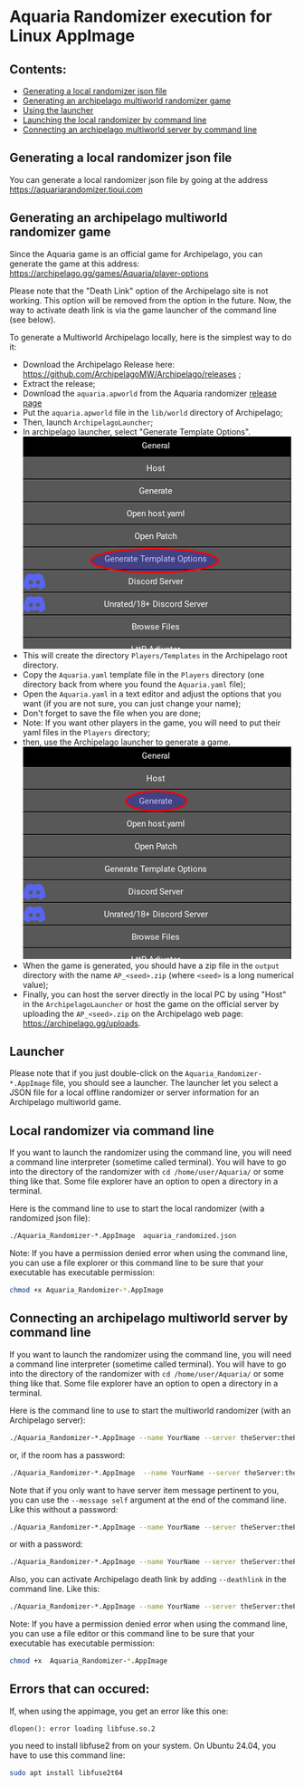 # Aquaria Randomizer execution for Linux AppImage

## Contents:
* [Generating a local randomizer json file](#generating-a-local-randomizer-json-file)
* [Generating an archipelago multiworld randomizer game](#generating-an-archipelago-multiworld-randomizer-game)
* [Using the launcher](#launcher)
* [Launching the local randomizer by command line](#local-randomizer-via-command-line)
* [Connecting an archipelago multiworld server by command line](#connecting-an-archipelago-multiworld-server-by-command-line)

## Generating a local randomizer json file

You can generate a local randomizer json file by going at the address https://aquariarandomizer.tioui.com

## Generating an archipelago multiworld randomizer game

Since the Aquaria game is an official game for Archipelago, you can generate the game at this address: https://archipelago.gg/games/Aquaria/player-options

Please note that the "Death Link" option of the Archipelago site is not working. This option will be removed from the
option in the future. Now, the way to activate death link is via the game launcher of the command line (see below).

To generate a Multiworld Archipelago locally, here is the simplest way to do it:

* Download the Archipelago Release here: https://github.com/ArchipelagoMW/Archipelago/releases ;
* Extract the release;
* Download the `aquaria.apworld` from the Aquaria randomizer [release page](https://github.com/tioui/Aquaria_Randomizer/releases)
* Put the `aquaria.apworld` file in the `lib/world` directory of Archipelago;
* Then, launch `ArchipelagoLauncher`;
* In archipelago launcher, select "Generate Template Options".
![Generate Template Options](images/template_archipelago.png)
* This will create the directory `Players/Templates` in the Archipelago root directory.
* Copy the `Aquaria.yaml` template file in the `Players` directory (one directory back from where you found the `Aquaria.yaml` file);
* Open the `Aquaria.yaml` in a text editor and adjust the options that you want (if you are not sure, you can just change your name);
* Don't forget to save the file when you are done;
* Note: If you want other players in the game, you will need to put their yaml files in the `Players` directory;
* then, use the Archipelago launcher to generate a game.
![Generate Game](images/generate_archipelago.png)
* When the game is generated, you should have a zip file in the `output` directory with the name `AP_<seed>.zip` (where `<seed>` is a long numerical value);
* Finally, you can host the server directly in the local PC by using "Host" in the `ArchipelagoLauncher` or host the game on the official server by uploading the `AP_<seed>.zip` on the Archipelago web page: https://archipelago.gg/uploads.

## Launcher

Please note that if you just double-click on the ` Aquaria_Randomizer-*.AppImage ` file, you should see a launcher. The launcher let you select a JSON file for a local offline randomizer or server information for an Archipelago multiworld game.

## Local randomizer via command line

If you want to launch the randomizer using the command line, you will need a command line interpreter (sometime called terminal). You will have to go into the directory of the randomizer with `cd /home/user/Aquaria/` or some thing like that. Some file explorer have an option to open a directory in a terminal.

Here is the command line to use to start the local randomizer (with a randomized json file):

```bash
./Aquaria_Randomizer-*.AppImage  aquaria_randomized.json
```
Note: If you have a permission denied error when using the command line, you can use a file explorer or this command line to be sure that your executable has executable permission:

```bash
chmod +x Aquaria_Randomizer-*.AppImage
```

## Connecting an archipelago multiworld server by command line

If you want to launch the randomizer using the command line, you will need a command line interpreter (sometime called terminal). You will have to go into the directory of the randomizer with `cd /home/user/Aquaria/` or some thing like that. Some file explorer have an option to open a directory in a terminal.

Here is the command line to use to start the multiworld randomizer (with an Archipelago server):

```bash
./Aquaria_Randomizer-*.AppImage --name YourName --server theServer:thePort
```

or, if the room has a password:

```bash
./Aquaria_Randomizer-*.AppImage  --name YourName --server theServer:thePort --password thePassword
```

Note that if you only want to have server item message pertinent to you, you can use the `--message self` argument at the end of the command line. Like this without a password:

```bash
./Aquaria_Randomizer-*.AppImage --name YourName --server theServer:thePort --message self
```

or with a password:
```bash
./Aquaria_Randomizer-*.AppImage --name YourName --server theServer:thePort --password thePassword --message self
```

Also, you can activate Archipelago death link by adding `--deathlink` in the command line. Like this:
```bash
./Aquaria_Randomizer-*.AppImage --name YourName --server theServer:thePort --deathlink
```

Note: If you have a permission denied error when using the command line, you can use a file editor or this command line to be sure that your executable has executable permission:

```bash
chmod +x  Aquaria_Randomizer-*.AppImage 
```

## Errors that can occured:

If, when using the appimage, you get an error like this one:

```
dlopen(): error loading libfuse.so.2
```
you need to install libfuse2 from on your system. On Ubuntu 24.04, you have to use this command line:

```bash
sudo apt install libfuse2t64
```
